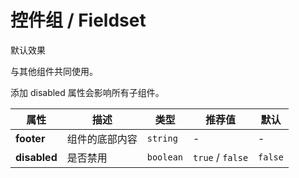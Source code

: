 # 控件组 / Fieldset

<ex-code name="ex-fieldset-basic">

默认效果

</ex-code>

<ex-code name="ex-fieldset-custom">

与其他组件共同使用。

</ex-code>

<ex-code name="ex-fieldset-disabled">

添加 <g-code>disabled</g-code> 属性会影响所有子组件。

</ex-code>

<ex-footer>

| 属性         | 描述           | 类型      | 推荐值           | 默认    |
| ------------ | -------------- | --------- | ---------------- | ------- |
| **footer**   | 组件的底部内容 | `string`  | -                | -       |
| **disabled** | 是否禁用       | `boolean` | `true` / `false` | `false` |

</ex-footer>
